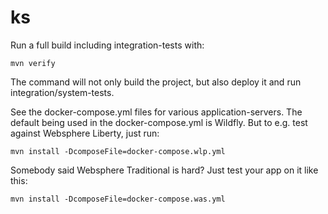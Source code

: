 # ks


Run a full build including integration-tests with:

```mvn verify```

The command will not only build the project, but also deploy it and run integration/system-tests.

See the docker-compose.yml files for various application-servers. The default being used in the docker-compose.yml is Wildfly. But to e.g. test against Websphere Liberty, just run:

```mvn install -DcomposeFile=docker-compose.wlp.yml```

Somebody said Websphere Traditional is hard? Just test your app on it like this:

```mvn install -DcomposeFile=docker-compose.was.yml```